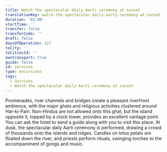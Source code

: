 ```yaml
---
title: Watch the spectacular daily Aarti ceremony at sunset
translationKey: watch-the-spectacular-daily-aarti-ceremony-at-sunset
duration: '02:00'
startTime: ''
transfer: false
transferCode: ''
draft: false
daysOfOperation: 127
toCity: ''
toCitiesId: ''
owntransport: true
guide: false
id: services
type: excursions
tags:
  - Services
  - Watch the spectacular daily Aarti ceremony at sunset
---
```

Promenades, river channels and bridges create a pleasant riverfront ambience, with the major ghats and religious activities clustered around Har-ki-Pairi. Non-Hindus are not allowed onto this ghat, but the island opposite it, topped by a clock tower, provides an excellent vantage point. You can ask the hotel to send a guide along with you to visit this place.    At dusk, the spectacular daily Aarti ceremony is performed, drawing a crowd of thousands onto the islands and ridges. Candles on lotus petals are floated down the river, and priests perform rituals, swinging torches to the accompaniment of gongs and music.